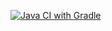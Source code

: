 [![Java CI with Gradle](https://github.com/ShilovaIrina/rest/actions/workflows/gradle.yml/badge.svg)](https://github.com/ShilovaIrina/rest/actions/workflows/gradle.yml)